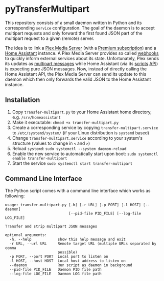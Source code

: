 # pyTransferMultipart

This repository consists of a small daemon written in Python and its corresponding `service` configuration. The goal of the daemon is to accept multipart requests and only forward the first found JSON part of the multipart request to a given (remote) server.

The idea is to link a [Plex Media Server](https://www.plex.tv/downloads/#plex-media-server) (with a [Premium subscription](https://www.plex.tv/features/plex-pass/)) and a [Home Assistant](https://www.home-assistant.io) instance. A Plex Media Server provides so called [webhooks](https://support.plex.tv/articles/115002267687-webhooks/) to quickly inform external services about its state. Unfortunately, Plex sends its updates as [multipart messages](https://github.com/home-assistant/home-assistant/issues/6080) while Home Assistant (via its [scripts](https://www.home-assistant.io/docs/scripts/) [API](https://developers.home-assistant.io/docs/en/external_api_rest.html)) is expecting pure JSON messages. Now, instead of directly calling the Home Assistant API, the Plex Media Server can send its update to this daemon which then only forwards the valid JSON to the Home Assistant instance.

## Installation

1. Copy `transfer-multipart.py` to your Home Assistant home directory, e.g. `/srv/homeassistant`
2. Make it executable: `chmod +x transfer-multipart.py`
3. Create a corresponding service by copying `transfer-multipart.service` to `/etc/systemd/system/` (if your Linux distribution is `systemd` based)
4. Change `transfer-multipart.service` according to your system's structure (values to change in `<` and `>`)
5. Reload `systemd`: `sudo systemctl --system daemon-reload`
6. Enable the new service to automatically start upon boot: `sudo systemctl enable transfer-multipart`
7. Start the service `sudo systemctl start transfer-multipart`

## Command Line Interface

The Python script comes with a command line interface which works as following:

```
usage: transfer-multipart.py [-h] [-r URL] [-p PORT] [-l HOST] [--daemon]
                             [--pid-file PID_FILE] [--log-file LOG_FILE]

Transfer and strip multipart JSON messages

optional arguments:
  -h, --help            show this help message and exit
  -r URL, --url URL     Remote target URL (multiple URLs separated by comma
                        possible)
  -p PORT, --port PORT  Local port to listen on
  -l HOST, --host HOST  Local host address to listen on
  --daemon              Run script as daemon in background
  --pid-file PID_FILE   Daemon PID file path
  --log-file LOG_FILE   Daemon LOG file path
```
